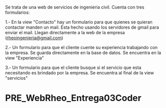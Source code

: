 Se trata de una web de servicios de ingenieria civil.
Cuenta con tres formularios:

1.- En la view "Contacto" hay un formulario para que quienes se quieran contactar manden un mail. Esta hecho usando los servidores de gmail para enviar el mail.
Llegan directamente a la web de la empresa (rheoingenieria@gmail.com)

2.- Un formulario para que el cliente cuente su experiencia trabajando con la empresa. Se guarda directamente en la base de datos. Se encuentra en la view "Experiencia"

3.- Un formulario para que el cliente busque si el servicio que esta necesitando es brindado por la empresa. Se encuentra al final de la view "servicios"

# PRE_WebRheo_Entrega03Coder
